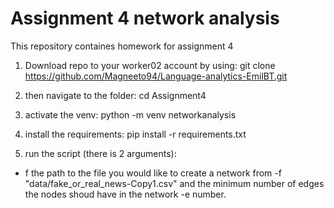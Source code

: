 # Assignment 4 network analysis

This repository containes homework for assignment 4

 
1. Download repo to your worker02 account by using: git clone https://github.com/Magneeto94/Language-analytics-EmilBT.git

2. then navigate to the folder: cd Assignment4

3. activate the venv: python -m venv networkanalysis
 
4. install the requirements: pip install -r requirements.txt

5. run the script (there is 2 arguments):
  - f the path to the file you would like to create a network from -f "data/fake_or_real_news-Copy1.csv"
  and the minimum number of edges the nodes shoud have in the network -e number.